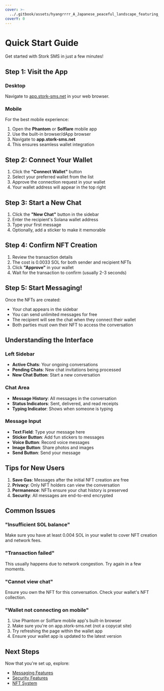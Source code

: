 ```yaml
---
cover: >-
  ../.gitbook/assets/hyangrrrr_A_Japanese_peaceful_landscape_featuring_reeds_in_th_a3a00df0-c3f5-4755-9838-b92c0abb13e2_1.png
coverY: 0
---
```


# Quick Start Guide

Get started with Stork SMS in just a few minutes!

## Step 1: Visit the App

### Desktop

Navigate to [app.stork-sms.net](https://app.stork-sms.net) in your web browser.

### Mobile

For the best mobile experience:

1. Open the **Phantom** or **Solflare** mobile app
2. Use the built-in browser/dApp browser
3. Navigate to **app.stork-sms.net**
4. This ensures seamless wallet integration

## Step 2: Connect Your Wallet

1. Click the **"Connect Wallet"** button
2. Select your preferred wallet from the list
3. Approve the connection request in your wallet
4. Your wallet address will appear in the top right

## Step 3: Start a New Chat

1. Click the **"New Chat"** button in the sidebar
2. Enter the recipient's Solana wallet address
3. Type your first message
4. Optionally, add a sticker to make it memorable

## Step 4: Confirm NFT Creation

1. Review the transaction details
2. The cost is 0.0033 SOL for both sender and recipient NFTs
3. Click **"Approve"** in your wallet
4. Wait for the transaction to confirm (usually 2-3 seconds)

## Step 5: Start Messaging!

Once the NFTs are created:

* Your chat appears in the sidebar
* You can send unlimited messages for free
* The recipient will see the chat when they connect their wallet
* Both parties must own their NFT to access the conversation

## Understanding the Interface

### Left Sidebar

* **Active Chats**: Your ongoing conversations
* **Pending Chats**: New chat invitations being processed
* **New Chat Button**: Start a new conversation

### Chat Area

* **Message History**: All messages in the conversation
* **Status Indicators**: Sent, delivered, and read receipts
* **Typing Indicator**: Shows when someone is typing

### Message Input

* **Text Field**: Type your message here
* **Sticker Button**: Add fun stickers to messages
* **Voice Button**: Record voice messages
* **Image Button**: Share photos and images
* **Send Button**: Send your message

## Tips for New Users

1. **Save Gas**: Messages after the initial NFT creation are free
2. **Privacy**: Only NFT holders can view the conversation
3. **Permanence**: NFTs ensure your chat history is preserved
4. **Security**: All messages are end-to-end encrypted

## Common Issues

### "Insufficient SOL balance"

Make sure you have at least 0.004 SOL in your wallet to cover NFT creation and network fees.

### "Transaction failed"

This usually happens due to network congestion. Try again in a few moments.

### "Cannot view chat"

Ensure you own the NFT for this conversation. Check your wallet's NFT collection.

### "Wallet not connecting on mobile"

1. Use Phantom or Solflare mobile app's built-in browser
2. Make sure you're on app.stork-sms.net (not a copycat site)
3. Try refreshing the page within the wallet app
4. Ensure your wallet app is updated to the latest version

## Next Steps

Now that you're set up, explore:

* [Messaging Features](../features/messaging-types.md)
* [Security Features](../security/wallet-authentication.md)
* [NFT System](../nft-system/how-it-works.md)
